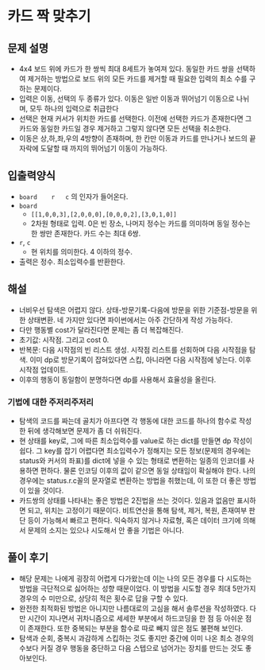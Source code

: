 # 카드 짝 맞추기
## 문제 설명
- 4x4 보드 위에 카드가 한 쌍씩 최대 8세트가 놓여져 있다. 동일한 카드 쌍을 선택하여 제거하는 방법으로 보드 위의 모든 카드를 제거할 때 필요한 입력의 최소 수를 구하는 문제이다.
- 입력은 이동, 선택의 두 종류가 있다. 이동은 일반 이동과 뛰어넘기 이동으로 나뉘며, 모두 하나의 입력으로 취급한다
- 선택은 현재 커서가 위치한 카드를 선택한다. 이전에 선택한 카드가 존재한다면 그 카드와 동일한 카드일 경우 제거하고 그렇지 않다면 모든 선택을 취소한다.
- 이동은 상,하,좌,우의 4방향이 존재하며, 한 칸만 이동과 카드를 만나거나 보드의 끝자락에 도달할 때 까지의 뛰어넘기 이동이 가능하다.

## 입출력양식
- `board	r	c` 의 인자가 들어온다.
- `board`
    - ``[[1,0,0,3],[2,0,0,0],[0,0,0,2],[3,0,1,0]]``
    - 2차원 형태로 입력. 0은 빈 장소, 나머지 정수는 카드를 의미하며 동일 정수는 한 쌍만 존재한다. 카드 수는 최대 6쌍.
- `r`, `c`
    - 현 위치를 의미한다. 4 이하의 정수.
- 출력은 정수. 최소입력수를 반환한다.

## 해설
- 너비우선 탐색은 어렵지 않다. 상태-방문기록-다음에 방문을 위한 기준점-방문을 위한 상태변환. 네 가지만 있다면 파이썬에서는 아주 간단하게 작성 가능하다.
- 다만 행동별 cost가 달라진다면 문제는 좀 더 복잡해진다.
- 초기값: 시작점. 그리고 cost 0.
- 반복문: 다음 시작점의 빈 리스트 생성. 시작점 리스트를 선회하며 다음 시작점을 탐색. 이미 dp로 방문기록이 잡혀있다면 스킵, 아니라면 다음 시작점에 넣는다. 이후 시작점 업데이트.
- 이후의 행동이 동일함이 분명하다면 dp를 사용해서 효율성을 올린다.

### 기법에 대한 주저리주저리
- 탐색의 코드를 짜는데 골치가 아프다면 각 행동에 대한 코드를 하나의 함수로 작성한 뒤에 생각해보면 문제가 좀 더 쉬워진다.
- 현 상태를 key로, 그에 따른 최소입력수를 value로 하는 dict를 만들면 dp 작성이 쉽다. 그 key를 잡기 어렵다면 최소입력수가 정해지는 모든 정보(문제의 경우에는 status와 커서의 좌표)를 dict에 넣을 수 있는 형태로 변환하는 일종의 인코더를 사용하면 편하다. 물론 인코딩 이후의 값이 같으면 동일 상태임이 확실해야 한다. 나의 경우에는 status.r.c꼴의 문자열로 변환하는 방법을 취했는데, 이 또한 더 좋은 방법이 있을 것이다.
- 카드쌍의 상태를 나타내는 좋은 방법은 2진법을 쓰는 것이다. 있음과 없음만 표시하면 되고, 위치는 고정이기 때문이다. 비트연산을 통해 탐색, 제거, 복원, 존재여부 판단 등이 가능해서 빠르고 편하다. 익숙하지 않거나 자료형, 혹은 데이터 크기에 의해서 문제의 소지는 있으나 시도해서 안 좋을 기법은 아니다.

## 풀이 후기
- 해당 문제는 나에게 굉장히 어렵게 다가왔는데 이는 나의 모든 경우를 다 시도하는 방법을 극단적으로 싫어하는 성향 때문이었다. 이 방법을 시도할 경우 최대 5만가지 경우의 수 미만으로, 상당히 적은 횟수로 답을 구할 수 있다.
- 완전한 최적화된 방법은 아니지만 나름대로의 고심을 해서 솔루션을 작성하였다. 다만 시간이 지나면서 귀차니즘으로 세세한 부분에서 하드코딩을 한 점 등 아쉬운 점이 존재한다. 또한 중복되는 부분을 함수로 따로 빼지 않은 점도 불편해 보인다.
- 탐색과 순회, 중복시 과감하게 스킵하는 것도 좋지만 중간에 이미 나온 최소 경우의 수보다 커질 경우 행동을 중단하고 다음 스텝으로 넘어가는 장치를 만드는 것도 좋아보인다.

